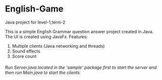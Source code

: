 # English-Game
Java project for level-1,term-2

This is a simple English Grammar question answer project created in Java. The UI is created using JavaFx. 
Features:
1. Multiple clients (Java networking and threads)
2.  Sound effects
3.  Score count


###### Run Server.java located in the 'sample' package first to start the server and then run Main.java to start the clients
